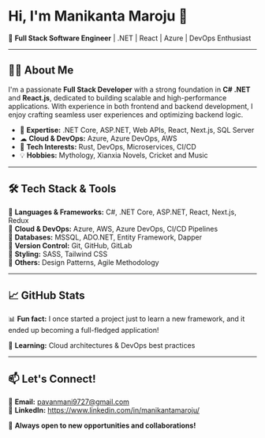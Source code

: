 # Hi, I'm Manikanta Maroju 👋  

🚀 **Full Stack Software Engineer** | .NET | React | Azure | DevOps Enthusiast  

---

## 👨‍💻 About Me  
I'm a passionate **Full Stack Developer** with a strong foundation in **C# .NET** and **React.js**, dedicated to building scalable and high-performance applications. With experience in both frontend and backend development, I enjoy crafting seamless user experiences and optimizing backend logic.  

- 🎯 **Expertise:** .NET Core, ASP.NET, Web APIs, React, Next.js, SQL Server  
- ☁ **Cloud & DevOps:** Azure, Azure DevOps, AWS  
- 📌 **Tech Interests:** Rust, DevOps, Microservices, CI/CD  
- 💡 **Hobbies:**  Mythology, Xianxia Novels, Cricket and Music  

---

## 🛠️ Tech Stack & Tools  
🔹 **Languages & Frameworks:** C#, .NET Core, ASP.NET, React, Next.js, Redux  
🔹 **Cloud & DevOps:** Azure, AWS, Azure DevOps, CI/CD Pipelines  
🔹 **Databases:** MSSQL, ADO.NET, Entity Framework, Dapper  
🔹 **Version Control:** Git, GitHub, GitLab  
🔹 **Styling:** SASS, Tailwind CSS  
🔹 **Others:** Design Patterns, Agile Methodology  

---

## 📈 GitHub Stats  
📊 **Fun fact:** I once started a project just to learn a new framework, and it ended up becoming a full-fledged application!  

<!--🔥 **Currently working on:** A **school website** using **Next.js** & Azure  -->
🌱 **Learning:** Cloud architectures & DevOps best practices  

---

## 📫 Let's Connect!  
📧 **Email:** pavanmani9727@gmail.com  
💼 **LinkedIn:** https://www.linkedin.com/in/manikantamaroju/  
<!--🌎 **Portfolio:** [Your Website]  -->

🚀 **Always open to new opportunities and collaborations!**  
